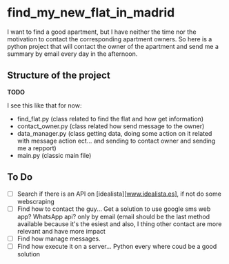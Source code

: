 # find_my_new_flat_in_madrid
I want to find a good apartment, but I have neither the time nor the motivation to contact the corresponding apartment owners. So here is a python project that will contact the owner of the apartment and send me a summary by email every day in the afternoon.
## Structure of the project
**TODO**

I see this like that for now:
- find_flat.py (class related to find the flat and how get information)
- contact_owner.py (class related how send message to the owner)
- data_manager.py (class getting data, doing some action on it related with message action ect... and sending to contact owner and sending me a repport)
- main.py (classic main file)

## To Do
- [ ] Search if there is an API on [idealista][www.idealista.es], if not do some webscraping
- [ ] Find how to contact the guy... Get a solution to use google sms web app? WhatsApp api? only by email (email should be the last method available because it's the esiest and also, I thing other contact are more relevant and have more impact
- [ ] Find how manage messages.
- [ ] Find how execute it on a server... Python every where coud be a good solution
